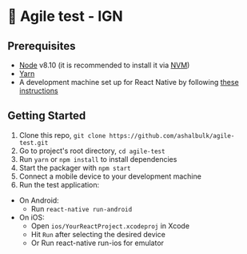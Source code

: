 
🚀 Agile test - IGN
===========================================

## Prerequisites

* [Node](https://nodejs.org) v8.10 (it is recommended to install it via [NVM](https://github.com/creationix/nvm))
* [Yarn](https://yarnpkg.com/)
* A development machine set up for React Native by following [these instructions](https://facebook.github.io/react-native/docs/getting-started.html)


## Getting Started

1. Clone this repo, `git clone https://github.com/ashalbulk/agile-test.git`
2. Go to project's root directory, `cd agile-test`
3. Run `yarn` or `npm install` to install dependencies
4. Start the packager with `npm start`
5. Connect a mobile device to your development machine
6. Run the test application:
  * On Android:
    * Run `react-native run-android`
  * On iOS:
    * Open `ios/YourReactProject.xcodeproj` in Xcode
    * Hit `Run` after selecting the desired device
    * Or Run react-native run-ios for emulator


